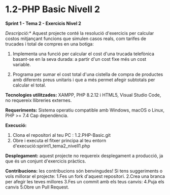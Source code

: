 # 1.2-PHP Basic Nivell 2

**Sprint 1 - Tema 2 - Exercicis Nivel 2**

*Descripció:**
Aquest projecte conté la resolució d'exercicis per calcular costos mitjançant funcions que simulen casos reals, 
com tarifes de trucades i total de compres en una botiga:

1. Implementa una funció per calcular el cost d'una trucada telefònica basant-se en la seva durada:
a partir d'un cost fixe més un cost variable.

2. Programa per sumar el cost total d'una cistella de compra de productes amb diferents preus unitaris i que a més 
permet afegir subtotals per calcular el total.

**Tecnologies utilitzades:**
XAMPP, PHP 8.2.12 i HTML5, Visual Studio Code, no requereix llibreries externes.

**Requeriments:**
Sistema operatiu compatible amb Windows, macOS o Linux, PHP >= 7.4 Cap dependència.

**Execució:**
1. Clona el repositori al teu PC : 1.2.PHP-Basic.git
2. Obre i executa el fitxer principa al teu entorn d'execució:sprint1_tema2_nivell1.php


**Desplegament:** aquest projecte no requereix desplegament a producció, ja que és un conjunt d'exercicis pràctics. 

**Contribucions:** les contribucions són benvingudes! Si tens suggeriments o vols millorar el projecte:
1.Fes un fork d'aquest repositori.
2.Crea una branca per afegir les teves millores
3.Fes un commit amb els teus canvis:
4.Puja els canvis
5.Obre un Pull Request.

